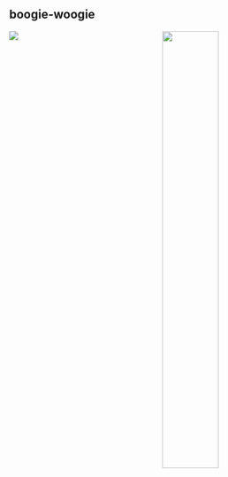 ## boogie-woogie


<img src="https://images-ext-1.discordapp.net/external/ii9ozbHknvzwsU9KDIwC1kKzalrhWYK2vNE7BS8u-rQ/https/cdn.pluralkit.me/images/72/vmxgr663oe2rshicxkye6uee.webp?format=webp" width="45%" align="right"> 

<img src="https://file.garden/ZlwiKgzAvyz0wLRz/aaaa/yeah.png" align="left">
<!--
**recueillement/recueillement** is a ✨ _special_ ✨ repository because its `README.md` (this file) appears on your GitHub profile.

Here are some ideas to get you started:

- 🔭 I’m currently working on ...
- 🌱 I’m currently learning ...
- 👯 I’m looking to collaborate on ...
- 🤔 I’m looking for help with ...
- 💬 Ask me about ...
- 📫 How to reach me: ...
- 😄 Pronouns: ...
- ⚡ Fun fact: ...
-->
